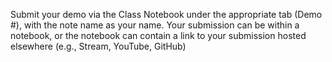 Submit your demo via the Class Notebook under the appropriate tab (Demo #), with the note name as your name. Your submission can be within a notebook, or the notebook can contain a link to your submission hosted elsewhere (e.g., Stream, YouTube, GitHub)
